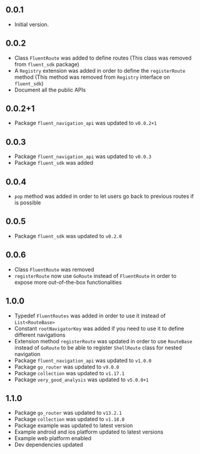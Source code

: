 ## 0.0.1

* Initial version.

## 0.0.2

* Class `FluentRoute` was added to define routes (This class was removed from `fluent_sdk` package)
* A `Registry` extension was added in order to define the `registerRoute` method (This method was removed from `Registry` interface on `fluent_sdk`)
* Document all the public APIs

## 0.0.2+1

* Package `fluent_navigation_api` was updated to `v0.0.2+1`

## 0.0.3

* Package `fluent_navigation_api` was updated to `v0.0.3`
* Package `fluent_sdk` was added

## 0.0.4

* `pop` method was added in order to let users go back to previous routes if is possible

## 0.0.5

* Package `fluent_sdk` was updated to `v0.2.0`

## 0.0.6

* Class `FluentRoute` was removed
* `registerRoute` now use `GoRoute` instead of `FluentRoute` in order to expose more out-of-the-box functionalities 

## 1.0.0

* Typedef `FluentRoutes` was added in order to use it instead of `List<RouteBase>`
* Constant `rootNavigatorKey` was added if you need to use it to define different navigations
* Extension method `registerRoute` was updated in order to use `RouteBase` instead of `GoRoute` to be able to register `ShellRoute` class for nested navigation
* Package `fluent_navigation_api` was updated to `v1.0.0`
* Package `go_router` was updated to `v9.0.0`
* Package `collection` was updated to `v1.17.1`
* Package `very_good_analysis` was updated to `v5.0.0+1`

## 1.1.0

* Package `go_router` was updated to `v13.2.1`
* Package `collection` was updated to `v1.18.0`
* Package example was updated to latest version
* Example android and ios platform updated to latest versions
* Example web platform enabled
* Dev dependencies updated
